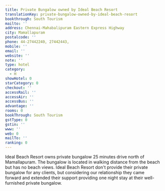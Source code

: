 ```yaml
---
title: Private Bungalow owned by Ideal Beach Resort
translationKey: private-bungalow-owned-by-ideal-beach-resort
bookthrough: South Tourism
mailto: ''
address: Chennai-Mahabalipuram Eastern Express Highway
city: Mamallapuram
postalcode: ''
phone: 44-27442240, 27442443,
mobile: ''
email: ''
website: ''
note: ''
type: hotel
category:
  - H
showHotel: 0
starCategory: 0
checkout: ''
accessRail: ''
accessAir: ''
accessBus: ''
advantage: ''
rooms: 0
bookThrough: South Tourism
gstType: 0
gstin: ''
www: ''
web: 0
mailTo: ''
ranking: 0
---
```







Ideal Beach Resort owns private bungalow 25 minutes drive north of Mamallapuram. The bungalow is located in walking distance from the beach but has no beach views.     Ideal Beach Resort don't provide their private bungalow for any clients, but considering our relationship they came forward and extended their support providing one night stay at their well-furnished private bungalow.